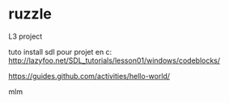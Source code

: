 # ruzzle
L3 project 

tuto install sdl pour projet en c:
http://lazyfoo.net/SDL_tutorials/lesson01/windows/codeblocks/

https://guides.github.com/activities/hello-world/

mlm

